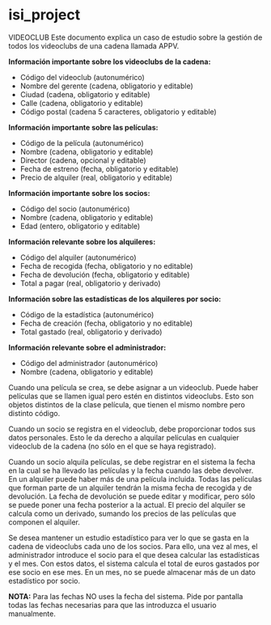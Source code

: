 # isi_project
VIDEOCLUB
Este documento explica un caso de estudio sobre la gestión de todos los videoclubs
de una cadena llamada APPV.

**Información importante sobre los videoclubs de la cadena:**

* Código del videoclub (autonumérico)
* Nombre del gerente (cadena, obligatorio y editable)
* Ciudad (cadena, obligatorio y editable)
* Calle (cadena, obligatorio y editable)
* Código postal (cadena 5 caracteres, obligatorio y editable)

**Información importante sobre las películas:**

* Código de la película (autonumérico)
* Nombre (cadena, obligatorio y editable)
* Director (cadena, opcional y editable)
* Fecha de estreno (fecha, obligatorio y editable)
* Precio de alquiler (real, obligatorio y editable)

**Información importante sobre los socios:**

* Código del socio (autonumérico)
* Nombre (cadena, obligatorio y editable)
* Edad (entero, obligatorio y editable)

**Información relevante sobre los alquileres:**

* Código del alquiler (autonumérico)
* Fecha de recogida (fecha, obligatorio y no editable)
* Fecha de devolución (fecha, obligatorio y editable)
* Total a pagar (real, obligatorio y derivado)

**Información sobre las estadísticas de los alquileres por socio:**

* Código de la estadística (autonumérico)
* Fecha de creación (fecha, obligatorio y no editable)
* Total gastado (real, obligatorio y derivado)

**Información relevante sobre el administrador:**

* Código del administrador (autonumérico)
* Nombre (cadena, obligatorio y editable)

Cuando una película se crea, se debe asignar a un videoclub. Puede haber películas que se llamen igual pero estén en distintos videoclubs. Esto son objetos distintos de la clase película, que tienen el mismo nombre pero distinto código. 

Cuando un socio se registra en el videoclub, debe proporcionar todos sus datos personales. Esto le da derecho a alquilar películas en cualquier videoclub de la cadena (no sólo en el que se haya registrado).

Cuando un socio alquila películas, se debe registrar en el sistema la fecha en la cual se ha llevado las películas y la fecha cuando las debe devolver. En un alquiler puede haber más de una película incluida. Todas las películas que forman parte de un
alquiler tendrán la misma fecha de recogida y de devolución. La fecha de devolución se puede editar y modificar, pero sólo se puede poner una fecha posterior a la actual.
El precio del alquiler se calcula como un derivado, sumando los precios de las películas que componen el alquiler.

Se desea mantener un estudio estadístico para ver lo que se gasta en la cadena de videoclubs cada uno de los socios. Para ello, una vez al mes, el administrador introduce el socio para el que desea calcular las estadísticas y el mes. Con estos datos, el sistema calcula el total de euros gastados por ese socio en ese mes. En un mes, no se puede almacenar más de un dato estadístico por socio.

**NOTA:** Para las fechas NO uses la fecha del sistema. Pide por pantalla todas las fechas necesarias para que las introduzca el usuario manualmente. 

